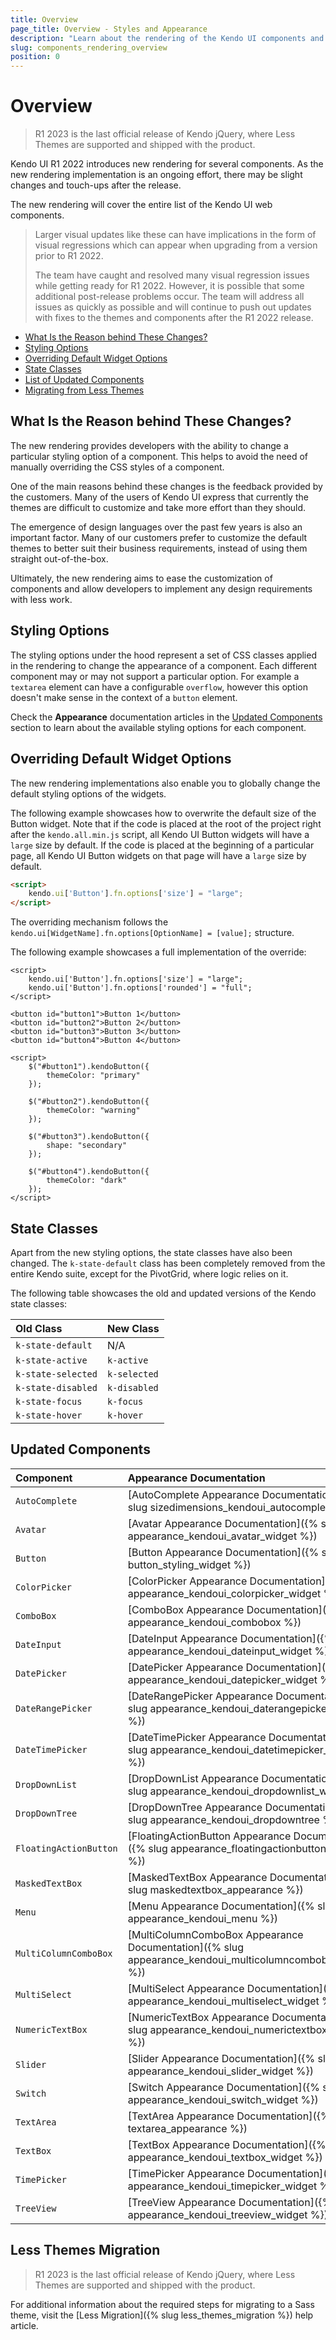 ```yaml
---
title: Overview
page_title: Overview - Styles and Appearance
description: "Learn about the rendering of the Kendo UI components and how to change their default options."
slug: components_rendering_overview
position: 0
---
```


# Overview

> R1 2023 is the last official release of Kendo jQuery, where Less Themes are supported and shipped with the product.

Kendo UI R1 2022 introduces new rendering for several components. As the new rendering implementation is an ongoing effort, there may be slight changes and touch-ups after the release. 

The new rendering will cover the entire list of the Kendo UI web components.

> Larger visual updates like these can have implications in the form of visual regressions which can appear when upgrading from a version prior to R1 2022. 
>
> The team have caught and resolved many visual regression issues while getting ready for R1 2022. However, it is possible that some additional post-release problems occur. The team will address all issues as quickly as possible and will continue to push out updates with fixes to the themes and components after the R1 2022 release.

- [What Is the Reason behind These Changes?](#what-is-the-reason-behind-these-changes)
- [Styling Options](#styling-options)
- [Overriding Default Widget Options](#overriding-default-widget-options)
- [State Classes](#state-classes)
- [List of Updated Components](#updated-components)
- [Migrating from Less Themes](#less-themes-migration)


## What Is the Reason behind These Changes?

The new rendering provides developers with the ability to change a particular styling option of a component. This helps to avoid the need of manually overriding the CSS styles of a component.

One of the main reasons behind these changes is the feedback provided by the customers. Many of the users of Kendo UI express that currently the themes are difficult to customize and take more effort than they should.

The emergence of design languages over the past few years is also an important factor. Many of our customers prefer to customize the default themes to better suit their business requirements, instead of using them straight out-of-the-box.

Ultimately, the new rendering aims to ease the customization of components and allow developers to implement any design requirements with less work.

## Styling Options

The styling options under the hood represent a set of CSS classes applied in the rendering to change the appearance of a component. Each different component may or may not support a particular option. For example a `textarea` element can have a configurable `overflow`, however this option doesn't make sense in the context of a `button` element. 

Check the **Appearance** documentation articles in the [Updated Components](#updated-components) section to learn about the available styling options for each component.

## Overriding Default Widget Options

The new rendering implementations also enable you to globally change the default styling options of the widgets.

The following example showcases how to overwrite the default size of the Button widget. Note that if the code is placed at the root of the project right after the `kendo.all.min.js` script, all Kendo UI Button widgets will have a `large` size by default. If the code is placed at the beginning of a particular page, all Kendo UI Button widgets on that page will have a `large` size by default.

```html
<script>
    kendo.ui['Button'].fn.options['size'] = "large";
</script>
```

The overriding mechanism follows the `kendo.ui[WidgetName].fn.options[OptionName] = [value];` structure.

The following example showcases a full implementation of the override:

```dojo
<script>
    kendo.ui['Button'].fn.options['size'] = "large";
    kendo.ui['Button'].fn.options['rounded'] = "full";
</script>

<button id="button1">Button 1</button>
<button id="button2">Button 2</button>
<button id="button3">Button 3</button>
<button id="button4">Button 4</button>

<script>
    $("#button1").kendoButton({
        themeColor: "primary"
    });

    $("#button2").kendoButton({
        themeColor: "warning"
    });

    $("#button3").kendoButton({
        shape: "secondary"
    });

    $("#button4").kendoButton({
        themeColor: "dark"
    });
</script>
```

## State Classes

Apart from the new styling options, the state classes have also been changed. The `k-state-default` class has been completely removed from the entire Kendo suite, except for the PivotGrid, where logic relies on it.

The following table showcases the old and updated versions of the Kendo state classes:

| Old Class          | New Class    |
|:-------------------|:-------------|
| `k-state-default`  | N/A          |
| `k-state-active`   | `k-active`   |
| `k-state-selected` | `k-selected` |
| `k-state-disabled` | `k-disabled` |
| `k-state-focus`    | `k-focus`    |
| `k-state-hover`    | `k-hover`    |

## Updated Components

| Component              | Appearance Documentation                                                                                 |
|:-----------------------|:---------------------------------------------------------------------------------------------------------|
| `AutoComplete`         | [AutoComplete Appearance Documentation]({% slug sizedimensions_kendoui_autocomplete %})                  |
| `Avatar`               | [Avatar Appearance Documentation]({% slug appearance_kendoui_avatar_widget %})                  |
| `Button`               | [Button Appearance Documentation]({% slug button_styling_widget %})                                      |
| `ColorPicker`          | [ColorPicker Appearance Documentation]({% slug appearance_kendoui_colorpicker_widget %})                 |
| `ComboBox`             | [ComboBox Appearance Documentation]({% slug appearance_kendoui_combobox %})                              |
| `DateInput`            | [DateInput Appearance Documentation]({% slug appearance_kendoui_dateinput_widget %})                     |
| `DatePicker`           | [DatePicker Appearance Documentation]({% slug appearance_kendoui_datepicker_widget %})                   |
| `DateRangePicker`      | [DateRangePicker Appearance Documentation]({% slug appearance_kendoui_daterangepicker_widget %})         |
| `DateTimePicker`       | [DateTimePicker Appearance Documentation]({% slug appearance_kendoui_datetimepicker_widget %})           |
| `DropDownList`         | [DropDownList Appearance Documentation]({% slug appearance_kendoui_dropdownlist_widget %})               |
| `DropDownTree`         | [DropDownTree Appearance Documentation]({% slug appearance_kendoui_dropdowntree %})                      |
| `FloatingActionButton` | [FloatingActionButton Appearance Documentation]({% slug appearance_floatingactionbutton_widget %})       |
| `MaskedTextBox`        | [MaskedTextBox Appearance Documentation]({% slug maskedtextbox_appearance %})                            |
| `Menu`                 | [Menu Appearance Documentation]({% slug appearance_kendoui_menu %})                                      |
| `MultiColumnComboBox`  | [MultiColumnComboBox Appearance Documentation]({% slug appearance_kendoui_multicolumncombobox_widget %}) |
| `MultiSelect`          | [MultiSelect Appearance Documentation]({% slug appearance_kendoui_multiselect_widget %})                 |
| `NumericTextBox`       | [NumericTextBox Appearance Documentation]({% slug appearance_kendoui_numerictextbox_widget %})           |
| `Slider`               | [Slider Appearance Documentation]({% slug appearance_kendoui_slider_widget %})                           |
| `Switch`               | [Switch Appearance Documentation]({% slug appearance_kendoui_switch_widget %})                           |
| `TextArea`             | [TextArea Appearance Documentation]({% slug textarea_appearance %})                                      |
| `TextBox`              | [TextBox Appearance Documentation]({% slug appearance_kendoui_textbox_widget %})                         |
| `TimePicker`           | [TimePicker Appearance Documentation]({% slug appearance_kendoui_timepicker_widget %})                   |
| `TreeView`             | [TreeView Appearance Documentation]({% slug appearance_kendoui_treeview_widget %})                       |

## Less Themes Migration

> R1 2023 is the last official release of Kendo jQuery, where Less Themes are supported and shipped with the product.

For additional information about the required steps for migrating to a Sass theme, visit the [Less Migration]({% slug less_themes_migration %}) help article.